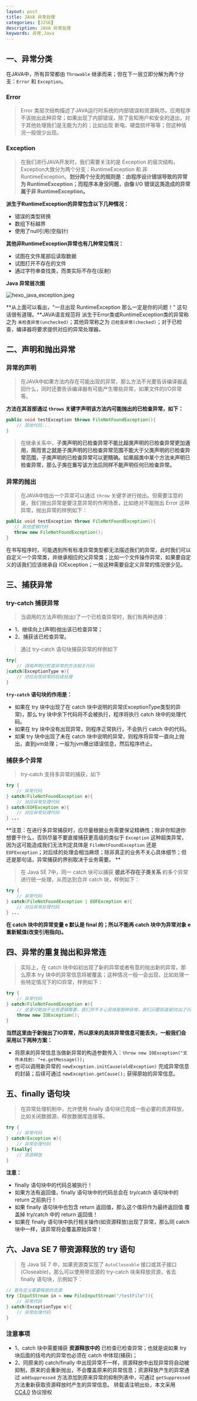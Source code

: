 ```yaml
---
layout: post
title: JAVA 异常处理
categories: [J2SE]
description: JAVA 异常处理
keywords: 异常,Java
---
```



## 一、异常分类

在JAVA中，所有异常都由 `Throwable` 继承而来；但在下一层立即分解为两个分支：`Error` 和 `Exception`。

### Error

> Error 类层次结构描述了JAVA运行时系统的内部错误和资源耗尽。应用程序不该抛出此种异常；如果出现了内部错误，除了告知用户和安全的退出，对于其他处理我们是无能为力的；比如出现 断电、硬盘损坏等等；但这种情况一般很少出现。

<!--more-->

### Exception

> 在我们进行JAVA开发时，我们需要关注的是 Exception 的层次结构，Exception大致分为两个分支：RuntimeException 和 非RuntimeException。**划分两个分支的规则是：由程序设计错误导致的异常为 RuntimeException；而程序本身没问题，由像 I/O 错误这类造成的异常属于非 RuntimeException。**

**派生于RuntimeException的异常包含以下几种情况：**

- 错误的类型转换
- 数组下标越界
- 使用了null引用(空指针)

**其他非RuntimeException异常也有几种常见情况：**

- 试图在文件尾部后读取数据
- 试图打开不存在的文件
- 通过字符串查找类，而类实际不存在(反射)

**Java 异常层次图**

![hexo_java_exception.jpeg](https://mritd.b0.upaiyun.com/markdown/hexo_java_exception.jpeg)

**从上面可以看出，"一旦出现 RuntimeException 那么一定是你的问题！" 这句话很有道理。**JAVA语言规范将 派生于Error类或RuntimeException类的异常称之为 `未检查异常(unchecked)`；其他异常称之为 `已检查异常(checked)`；对于已检查，编译器将要求提供对应的异常处理器。

## 二、声明和抛出异常

### 异常的声明

> 在JAVA中如果方法内存在可能出现的异常，那么方法不光要告诉编译器返回什么，同时还要告诉编译器有可能产生哪些异常，如果文件的I/O异常等。

**方法在其首部通过 `throws` 关键字声明该方法内可能抛出的已检查异常，如下：**

``` java
public void testException throws FileNotFoundException(){
    // 其他代码...
}
```
> 在继承关系中，**子类声明的已检查异常不能比超类声明的已检查异常更加通用，简而言之就是子类声明的已检查异常范围不能大于父类声明的已检查异常范围，子类声明的已检查异常可以更精确。如果超类中某个方法未声明已检查异常，那么子类在重写该方法后同样不能声明任何已检查异常。**

### 异常的抛出

> 在JAVA中抛出一个异常可以通过 `throw` 关键字进行抛出。但需要注意的是，我们抛出异常是要注意异常的作用场景，比如绝对不能抛出 Error 这种异常，抛出异常的样例如下：

``` java
public void testException throws FileNotFoundException(){
   // 其他逻辑代码
   throw new FileNotFoundException();
}
```

在书写程序时，可能遇到所有标准异常类型都无法描述我们的异常，此时我们可以自定义一个异常类，并继承相应的父异常类；比如一个文件操作异常，如果要自定义的话我们应该继承自 IOException；一般这种需要自定义异常的情况很少见。


## 三、捕获异常

### try-catch 捕获异常

> 当调用的方法声明(抛出)了一个已检查异常时，我们有两种选择：
- 1、继续向上(声明)抛出该已检查异常；
- 2、捕获该已检查异常。

> 通过 try-catch 语句块捕获异常的样例如下

``` java
try{
    // 调用声明已检查异常的方法相关代码
}catch(ExceptionType e){
    // 对应出现异常的后续处理
}
```

**`try-catch` 语句块的作用是：**

- 如果在 try 块中出现了在 catch 块中说明的异常(ExceptionType类型的异常)，那么 try 块中余下代码将不会被执行，程序将执行 catch 块中的处理代码。
- 如果在 try 块中没有出现异常，则程序正常执行，不会执行 catch 中的代码。
- 如果 try 块中出现了未在 catch 块中说明的异常，则程序将异常一直向上抛出，直到jvm处理；一般为jvm爆出错误信息，然后程序终止。

### 捕获多个异常

> try-catch 支持多异常的捕获，如下

``` java
try {
    // 异常代码
} catch(FileNotFoundException e){
    // 对应异常处理代码
} catch(EOFException e){
    // 对应异常处理代码
} ...
```

**注意：在进行多异常捕获时，应尽量根据业务需要保证精确性；除非你知道你想要干什么，否则尽量不要直接捕获更高级的类似于 `Exception` 这种超类异常，因为这可能造成我们无法判定具体是 `FileNotFoundException` 还是 `EOFException`；对后续的处理会相当麻烦；除非真正的业务不关心具体细节；但还是那句话，异常捕获的界别取决于业务需要。 **

> 在 Java SE 7中，同一 catch 块可以捕获 **彼此不存在子类关系** 的多个异常进行统一处理，从而达到合并 catch 块，样例如下：

``` java
try {
    // 异常代码
} catch(FileNotFoundException | EOFException e){
    // 对应异常处理代码
} ...
```

**在 catch 块中的异常变量 e 默认是 final 的；所以不能再 catch 块中为异常对象 e 重新赋值(改变引用指向)。**

## 四、异常的重复抛出和异常连

> 实际上，在 catch 块中如初出现了新的异常或者有意的抛出新的异常，那么原本 try 块中的异常信息将被覆盖；这种情况一般一会出现，比如处理一些特定情况下的IO异常，样例如下：

``` java
try {
    // 异常代码
} catch(FileNotFoundException e){
    // 这里可能由于业务逻辑需要，我们并不关心具体是那种异常，我们只要知道是IO出了问题即可
    throw new IOException();
}
```

**当然这里由于新抛出了IO异常，所以原来的具体异常信息可能丢失，一般我们会采用以下两种方案：**

- 将原来的异常信息当做新异常的构造参数传入：`throw new IOException("文件未找到: "+e.getMessage());`
- 也可以调用新异常的 `newException.initCause(oldException)` 完成异常信息的封装；后续可通过 `newException.getCause();` 获得原始的异常信息。

## 五、finally 语句块

> 在异常处理机制中，允许使用 finally 语句块已完成一些必要的资源释放，比如关闭数据源、释放数据库连接等。

``` java
try {
    // 异常代码
} catch(Exception e){
    // 异常处理代码
} finally{
    // 资源释放
}
```

**注意：**

- finally 语句块中的代码总被执行！
- 如果方法有返回值，finally 语句块中的代码总会在 try/catch 语句块中的 return 之前执行！
- 如果 finally 语句块中也包含 return 返回值，那么这个值将作为最终返回值 覆盖掉 try/catch 中的 return 返回值！
- 如果在 finally 语句块中执行相关操作(如资源释放)出现了异常，那么同 catch 块中一样，该异常将会覆盖原始异常！

## 六、Java SE 7 带资源释放的 try 语句

> 在 Java SE 7 中，如果资源类实现了 `AutoCloseable` 接口或其子接口(Closeable)，那么可以使用带资源的 try-catch 块来释放资源，省去 finally 语句块，示例如下：

``` java
// 首先定义需要释放的资源
try (InputStream in = new FileInputStream("/testFile")){
    // 异常代码
} catch(ExceptionType e){
    // 异常处理代码
}
```

### 注意事项

- 1、catch 块中需要捕获 **资源释放中的** 已检查已检查异常；也就是说如果 try 块后面的括号内的异常也必须在 catch 中体现(捕获)；
- 2、同原来的 catch/finally 中出现异常不一样，资源释放中出现异常将自动被抑制，原来的会重新抛出，不会覆盖原来的异常信息；资源释放产生的异常通过 `addSuppressed` 方法添加到原来异常的抑制列表中，可通过 `getSuppressed` 方法重新获取资源释放时产生的异常信息。
转载请注明出处，本文采用 [CC4.0](http://creativecommons.org/licenses/by-nc-nd/4.0/) 协议授权
